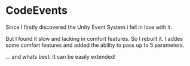 # CodeEvents

Since I firstly discovered the Unity Event System i fell in love with it.

But I found it slow and lacking in comfort features. So I rebuilt it. I addes some comfort features and added the ability to pass up to 5 parameters.

... and whats best: It can be easily extended!
